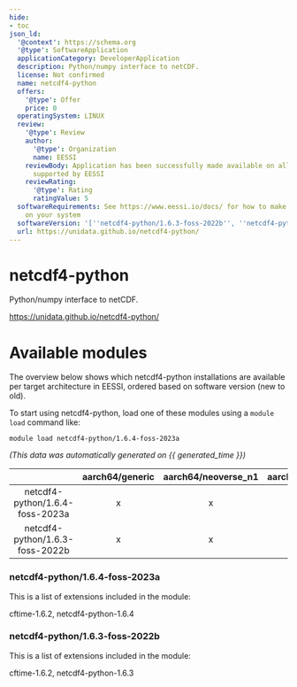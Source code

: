 ```yaml
---
hide:
- toc
json_ld:
  '@context': https://schema.org
  '@type': SoftwareApplication
  applicationCategory: DeveloperApplication
  description: Python/numpy interface to netCDF.
  license: Not confirmed
  name: netcdf4-python
  offers:
    '@type': Offer
    price: 0
  operatingSystem: LINUX
  review:
    '@type': Review
    author:
      '@type': Organization
      name: EESSI
    reviewBody: Application has been successfully made available on all architectures
      supported by EESSI
    reviewRating:
      '@type': Rating
      ratingValue: 5
  softwareRequirements: See https://www.eessi.io/docs/ for how to make EESSI available
    on your system
  softwareVersion: '[''netcdf4-python/1.6.3-foss-2022b'', ''netcdf4-python/1.6.4-foss-2023a'']'
  url: https://unidata.github.io/netcdf4-python/
---
```


netcdf4-python
==============


Python/numpy interface to netCDF.

https://unidata.github.io/netcdf4-python/
# Available modules


The overview below shows which netcdf4-python installations are available per target architecture in EESSI, ordered based on software version (new to old).

To start using netcdf4-python, load one of these modules using a `module load` command like:

```shell
module load netcdf4-python/1.6.4-foss-2023a
```

*(This data was automatically generated on {{ generated_time }})*  

| |aarch64/generic|aarch64/neoverse_n1|aarch64/neoverse_v1|x86_64/generic|x86_64/amd/zen2|x86_64/amd/zen3|x86_64/amd/zen4|x86_64/intel/haswell|x86_64/intel/sapphirerapids|x86_64/intel/skylake_avx512|
| :---: | :---: | :---: | :---: | :---: | :---: | :---: | :---: | :---: | :---: | :---: |
|netcdf4-python/1.6.4-foss-2023a|x|x|x|x|x|x|x|x|-|x|
|netcdf4-python/1.6.3-foss-2022b|x|x|x|x|x|x|x|x|-|x|


### netcdf4-python/1.6.4-foss-2023a

This is a list of extensions included in the module:

cftime-1.6.2, netcdf4-python-1.6.4

### netcdf4-python/1.6.3-foss-2022b

This is a list of extensions included in the module:

cftime-1.6.2, netcdf4-python-1.6.3